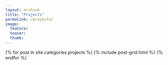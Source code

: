 ```yaml
---
layout: archive
title: "Projects"
permalink: /projects/
image:
  feature:
  teaser:
  thumb:
---
```


<div class="tiles">
{% for post in site.categories.projects %}
	{% include post-grid.html %}
{% endfor %}
</div><!-- /.tiles -->
